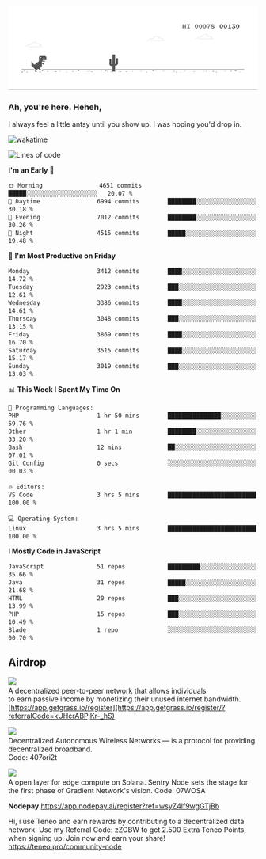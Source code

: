 
<div align="center">
    <img align="center" src="dino.gif">
</div>

### Ah, you're here. Heheh, 
I always feel a little antsy until you show up. I was hoping you'd drop in.

[![wakatime](https://wakatime.com/badge/user/8ad4afa2-1a56-40d1-a949-4663473915b6.svg)](https://wakatime.com/@mrepol742)

<!--START_SECTION:mrepol742-->
![Lines of code](https://img.shields.io/badge/From%20Hello%20World%20I%27ve%20Written-19.2%20million%20lines%20of%20code-blue)

**I'm an Early 🐤** 

```text
🌞 Morning                4651 commits        █████░░░░░░░░░░░░░░░░░░░░   20.07 % 
🌆 Daytime                6994 commits        ████████░░░░░░░░░░░░░░░░░   30.18 % 
🌃 Evening                7012 commits        ████████░░░░░░░░░░░░░░░░░   30.26 % 
🌙 Night                  4515 commits        █████░░░░░░░░░░░░░░░░░░░░   19.48 % 
```
📅 **I'm Most Productive on Friday** 

```text
Monday                   3412 commits        ████░░░░░░░░░░░░░░░░░░░░░   14.72 % 
Tuesday                  2923 commits        ███░░░░░░░░░░░░░░░░░░░░░░   12.61 % 
Wednesday                3386 commits        ████░░░░░░░░░░░░░░░░░░░░░   14.61 % 
Thursday                 3048 commits        ███░░░░░░░░░░░░░░░░░░░░░░   13.15 % 
Friday                   3869 commits        ████░░░░░░░░░░░░░░░░░░░░░   16.70 % 
Saturday                 3515 commits        ████░░░░░░░░░░░░░░░░░░░░░   15.17 % 
Sunday                   3019 commits        ███░░░░░░░░░░░░░░░░░░░░░░   13.03 % 
```


📊 **This Week I Spent My Time On** 

```text
💬 Programming Languages: 
PHP                      1 hr 50 mins        ███████████████░░░░░░░░░░   59.76 % 
Other                    1 hr 1 min          ████████░░░░░░░░░░░░░░░░░   33.20 % 
Bash                     12 mins             ██░░░░░░░░░░░░░░░░░░░░░░░   07.01 % 
Git Config               0 secs              ░░░░░░░░░░░░░░░░░░░░░░░░░   00.03 % 

🔥 Editors: 
VS Code                  3 hrs 5 mins        █████████████████████████   100.00 % 

💻 Operating System: 
Linux                    3 hrs 5 mins        █████████████████████████   100.00 % 
```

**I Mostly Code in JavaScript** 

```text
JavaScript               51 repos            █████████░░░░░░░░░░░░░░░░   35.66 % 
Java                     31 repos            █████░░░░░░░░░░░░░░░░░░░░   21.68 % 
HTML                     20 repos            ███░░░░░░░░░░░░░░░░░░░░░░   13.99 % 
PHP                      15 repos            ███░░░░░░░░░░░░░░░░░░░░░░   10.49 % 
Blade                    1 repo              ░░░░░░░░░░░░░░░░░░░░░░░░░   00.70 % 
```




<!--END_SECTION:mrepol742-->

## Airdrop
<img src="https://app.getgrass.io/_next/image?url=%2Fimages%2Flogos%2Fgrass-logo-dark.png&w=1920&q=75"><br>
A decentralized peer-to-peer network that allows individuals<br> to earn passive income by monetizing their unused internet bandwidth.<br>
[https://app.getgrass.io/register](https://app.getgrass.io/register/?referralCode=kUHcrABPjKr-_hS) 

<img src="https://pbs.twimg.com/profile_images/1811363474284417025/3yGX3CjY_400x400.jpg" width="100"><br>
Decentralized Autonomous Wireless Networks — is a protocol for providing decentralized broadband.<br>
Code: 407ori2t

<img src="https://images.sftcdn.net/images/t_app-icon-m/p/e0c30b4e-875f-4731-aea4-09a15c885a0a/24435018/gradient-sentry-node-logo" width="100"><br>
A open layer for edge compute on Solana. Sentry Node sets the stage for the first phase of Gradient Network's vision.
Code: 07WOSA

**Nodepay**
https://app.nodepay.ai/register?ref=wsyZ4lf9wgGTjBb

Hi, i use Teneo and earn rewards by contributing to a decentralized data network. Use my Referral Code: zZOBW to get 2.500 Extra Teneo Points, when signing up. Join now and earn your share! https://teneo.pro/community-node
